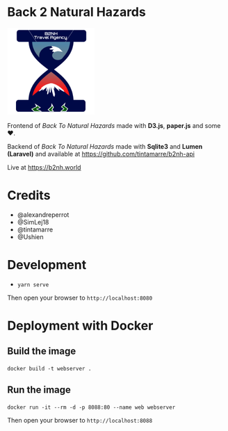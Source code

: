 # Back 2 Natural Hazards

<img src="https://github.com/SimLej18/B2NH/blob/main/assets/css/logo.png?raw=true" alt="B2NH logo" width="200"/>

Frontend of *Back To Natural Hazards* made with **D3.js**, **paper.js** and some ❤️.

Backend of *Back To Natural Hazards* made with **Sqlite3** and **Lumen (Laravel)** and available at https://github.com/tintamarre/b2nh-api

Live at https://b2nh.world

# Credits

- @alexandreperrot
- @SimLej18
- @tintamarre
- @Ushien

# Development

- `yarn serve`

Then open your browser to `http://localhost:8080`

# Deployment with Docker

## Build the image
`docker build -t webserver .`

## Run the image
`docker run -it --rm -d -p 8088:80 --name web webserver`

Then open your browser to `http://localhost:8088`
